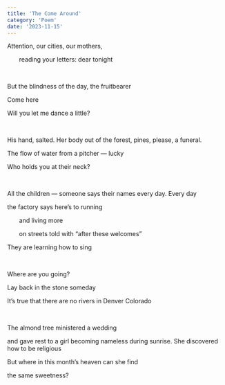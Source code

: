 ```yaml
---
title: 'The Come Around'
category: 'Poem'
date: '2023-11-15'
---
```


Attention, our cities, our mothers, 

&nbsp;&nbsp;&nbsp;&nbsp;&nbsp;&nbsp; reading your letters: dear tonight 

&nbsp;

But the blindness of the day, the fruitbearer

Come here 

Will you let me dance a little? 

&nbsp;

His hand, salted. Her body out of the forest, pines, please, a funeral.

The flow of water from a pitcher — lucky

Who holds you at their neck?

&nbsp;

All the children — someone says their names every day. Every day

the factory says here’s to running 

&nbsp;&nbsp;&nbsp;&nbsp;&nbsp;&nbsp; and living more 

&nbsp;&nbsp;&nbsp;&nbsp;&nbsp;&nbsp; on streets told with “after these welcomes”

They are learning how to sing

&nbsp;

Where are you going? 

Lay back in the stone someday

It’s true that there are no rivers in Denver Colorado 

&nbsp;

The almond tree ministered a wedding 

and gave rest to a girl becoming nameless during sunrise. She discovered how to be religious

But where in this month’s heaven can she find 

the same sweetness?
